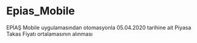 # Epias_Mobile
 EPİAŞ Mobile uygulamasından otomasyonla 05.04.2020 tarihine ait Piyasa Takas Fiyatı ortalamasının alınması
